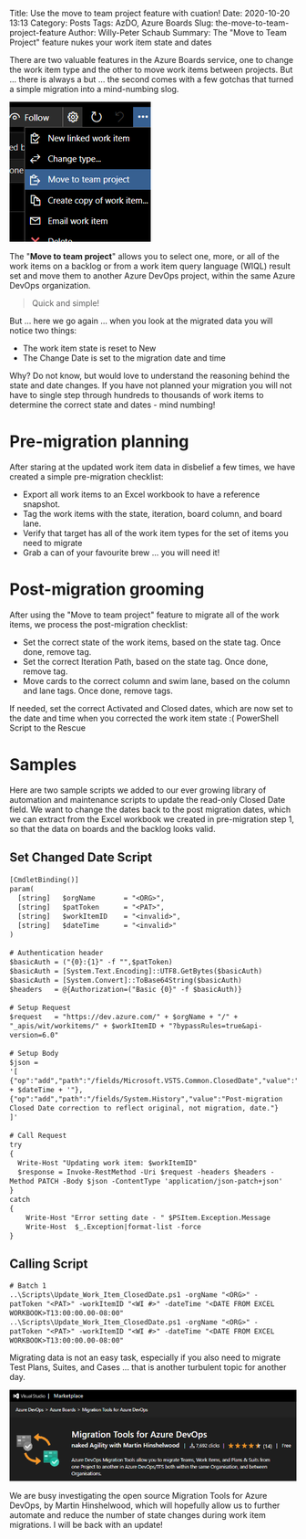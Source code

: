 Title: Use the move to team project feature with cuation!
Date: 2020-10-20 13:13
Category: Posts
Tags: AzDO, Azure Boards
Slug: the-move-to-team-project-feature
Author: Willy-Peter Schaub
Summary: The "Move to Team Project" feature nukes your work item state and dates

There are two valuable features in the Azure Boards service, one to change the work item type and the other to move work items between projects. But ... there is always a but ... the second comes with a few gotchas that turned a simple migration into a mind-numbing slog.

![Move to Team project featute](/images/move-to-team-project-warning-1.png)

The "**Move to team project**" allows you to select one, more, or all of the work items on a backlog or from a work item query language (WIQL) result set and move them to another Azure DevOps project, within the same Azure DevOps organization.

> Quick and simple!

But ... here we go again ... when you look at the migrated data you will notice two things:

- The work item state is reset to New
- The Change Date is set to the migration date and time

Why? Do not know, but would love to understand the reasoning behind the state and date changes. If you have not planned your migration you will not have to single step through hundreds to thousands of work items to determine the correct state and dates - mind numbing!

# Pre-migration planning

After staring at the updated work item data in disbelief a few times, we have created a simple pre-migration checklist:

- Export all work items to an Excel workbook to have a reference snapshot.
- Tag the work items with the state, iteration, board column, and board lane.
- Verify that target has all of the work item types for the set of items  you need to migrate
- Grab a can of your favourite brew ... you will need it!

# Post-migration grooming

After using the "Move to team project" feature to migrate all of the work items, we process the post-migration checklist:

- Set the correct state of the work items, based on the state tag. Once done, remove tag.
- Set the correct Iteration Path, based on the state tag. Once done, remove tag.
- Move cards to the correct column and swim lane, based on the column and lane tags. Once done, remove tags.


If needed, set the correct Activated and Closed dates, which are now set to the date and time when you corrected the work item state :(
PowerShell Script to the Rescue

# Samples

Here are two sample scripts we added to our ever growing library of automation and maintenance scripts to update the read-only Closed Date field. We want to change the dates back to the post migration dates, which we can extract from the Excel workbook we created in pre-migration step 1, so that the data on boards and the backlog looks valid.

## Set Changed Date Script

```
[CmdletBinding()]
param(
  [string]   $orgName       = "<ORG>",
  [string]   $patToken      = "<PAT>",
  [string]   $workItemID    = "<invalid>",
  [string]   $dateTime      = "<invalid>"
)

# Authentication header
$basicAuth = ("{0}:{1}" -f "",$patToken)
$basicAuth = [System.Text.Encoding]::UTF8.GetBytes($basicAuth)
$basicAuth = [System.Convert]::ToBase64String($basicAuth)
$headers   = @{Authorization=("Basic {0}" -f $basicAuth)}

# Setup Request
$request   = "https://dev.azure.com/" + $orgName + "/" + "_apis/wit/workitems/" + $workItemID + "?bypassRules=true&api-version=6.0"

# Setup Body
$json = 
'[
{"op":"add","path":"/fields/Microsoft.VSTS.Common.ClosedDate","value":"' + $dateTime + '"},
{"op":"add","path":"/fields/System.History","value":"Post-migration Closed Date correction to reflect original, not migration, date."}
]'

# Call Request
try
{
  Write-Host "Updating work item: $workItemID"
  $response = Invoke-RestMethod -Uri $request -headers $headers -Method PATCH -Body $json -ContentType 'application/json-patch+json'
}
catch 
{
    Write-Host "Error setting date - " $PSItem.Exception.Message
    Write-Host  $_.Exception|format-list -force
}
```

## Calling Script

```
# Batch 1
..\Scripts\Update_Work_Item_ClosedDate.ps1 -orgName "<ORG>" -patToken "<PAT>" -workItemID "<WI #>" -dateTime "<DATE FROM EXCEL WORKBOOK>T13:00:00.00-08:00"
..\Scripts\Update_Work_Item_ClosedDate.ps1 -orgName "<ORG>" -patToken "<PAT>" -workItemID "<WI #>" -dateTime "<DATE FROM EXCEL WORKBOOK>T13:00:00.00-08:00"
```

Migrating data is not an easy task, especially if you also need to migrate Test Plans, Suites, and Cases ... that is another turbulent topic for another day. 

![Migration Tools for Azure DevOps](/images/move-to-team-project-warning-2.png)

We are busy investigating the open source Migration Tools for Azure DevOps, by Martin Hinshelwood, which will hopefully allow us to further automate and reduce the number of state changes during work item migrations. I will be back with an update!